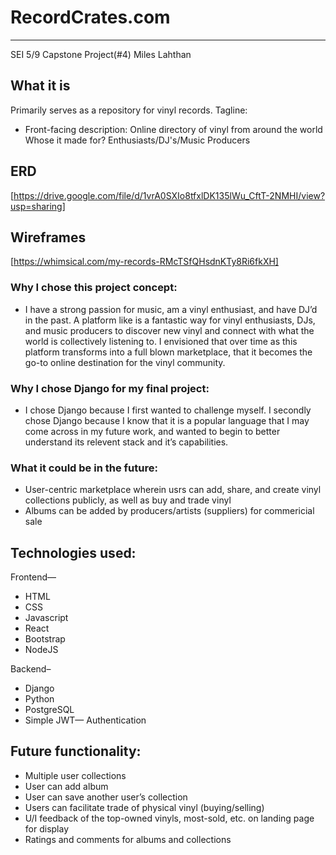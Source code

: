 # RecordCrates.com
---
SEI 5/9
Capstone Project(#4)
Miles Lahthan

## What it is
Primarily serves as a repository for vinyl records.
Tagline:
- Front-facing description: Online directory of vinyl from around the world
Whose it made for? Enthusiasts/DJ's/Music Producers

## ERD
[https://drive.google.com/file/d/1vrA0SXIo8tfxlDK135lWu_CftT-2NMHI/view?usp=sharing]

## Wireframes
[https://whimsical.com/my-records-RMcTSfQHsdnKTy8Ri6fkXH]

### Why I chose this project concept:
- I have a strong passion for music, am a vinyl enthusiast, and have DJ’d in the past. A platform like is a fantastic way for vinyl enthusiasts, DJs, and music producers to discover new vinyl and connect with what the world is collectively listening to. I envisioned that over time as this platform transforms into a full blown marketplace, that it becomes the go-to online destination for the vinyl community.

### Why I chose Django for my final project:
- I chose Django because I first wanted to challenge myself. I secondly chose Django because I know that it is a popular language that I may come across in my future work, and wanted to begin to better understand its relevent stack and it’s capabilities.

### What it could be in the future:
- User-centric marketplace wherein usrs can add, share, and create vinyl collections publicly, as well as buy and trade vinyl
- Albums can be added by producers/artists (suppliers) for commericial sale

## Technologies used:

Frontend—
- HTML
- CSS
- Javascript
- React
- Bootstrap 
- NodeJS

Backend–
- Django
- Python
- PostgreSQL
- Simple JWT— Authentication

## Future functionality:
- Multiple user collections
- User can add album
- User can save another user’s collection
- Users can facilitate trade of physical vinyl (buying/selling)
- U/I feedback of the top-owned vinyls, most-sold, etc. on landing page for display
- Ratings and comments for albums and collections

